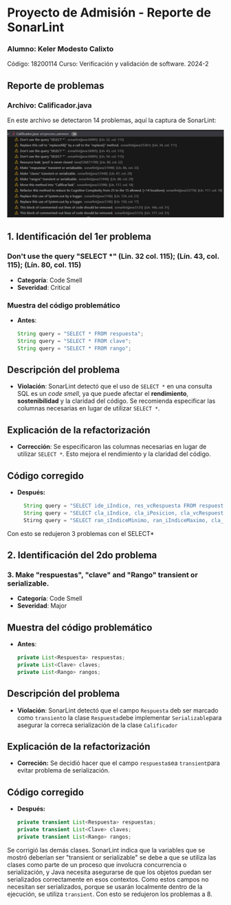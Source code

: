 # Proyecto de Admisión - Reporte de SonarLint
### Alumno: Keler Modesto Calixto
 Código: 18200114
 Curso: Verificación y validación de software. 2024-2
## Reporte de problemas
### Archivo: Calificador.java

En este archivo se detectaron 14 problemas, aquí la captura de SonarLint:

![Problemas en Calificador.java](capturas/calificador-problems.jpg)
## 1. Identificación del 1er problema
### Don't use the query "SELECT *" (Lin. 32 col. 115); (Lín. 43, col. 115); (Lín. 80, col. 115)
- **Categoría**: Code Smell
- **Severidad**: Critical
### Muestra del código problemático
- **Antes**:
   ```java
   String query = "SELECT * FROM respuesta";
   String query = "SELECT * FROM clave";
   String query = "SELECT * FROM rango";
## Descripción del problema
- **Violación**: SonarLint detectó que el uso de `SELECT *` en una consulta SQL es un *code smell*, ya que puede afectar el **rendimiento**, **sostenibilidad** y la claridad del código. Se recomienda especificar las columnas necesarias en lugar de utilizar `SELECT *`.

## Explicación de la refactorización 
- **Corrección**: Se especificaron las columnas necesarias en lugar de utilizar `SELECT *`. Esto mejora el rendimiento y la claridad del código.
## Código corregido 
- **Después:**
  ```java
    String query = "SELECT ide_iIndice, res_vcRespuesta FROM respuesta";
    String query = "SELECT cla_iIndice, cla_iPosicion, cla_vcRespuesta FROM clave";
    Stirng query = "SELECT ran_iIndiceMinimo, ran_iIndiceMaximo, cla_iPosicion FROM rango";
Con esto se redujeron 3 problemas con el SELECT*
## 2. Identificación del 2do problema
### 3. Make "respuestas", "clave" and "Rango" transient or serializable.
- **Categoría**: Code Smell
- **Severidad**: Major
## Muestra del código problemático
- **Antes**:
  ```java
  private List<Respuesta> respuestas;
  private List<Clave> claves;
  private List<Rango> rangos;
## Descripción del problema
- **Violación**: SonarLint detectó que el campo `Respuesta` deb ser marcado como `transient`o la clase `Respuesta`debe implementar `Serializable`para asegurar la correca serialización de la clase `Calificador`
## Explicación de la refactorización
- **Correción:** Se decidió hacer que el campo `respuesta`sea `transient`para evitar problema de serialización.
## Código corregido
- **Después:**
  ```java
  private transient List<Respuesta> respuestas;
  private transient List<Clave> claves;
  private transient List<Rango> rangos;
Se corrigió las demás clases. SonarLint indica que la variables que se mostró deberían ser "transient or serializable" se debe a que se utiliza las clases como parte de un proceso que involucra concurrencia o serialización, y Java necesita asegurarse de que los objetos puedan ser serializados correctamente en esos contextos. Como estos campos no necesitan ser serializados, porque se usarán localmente dentro de la ejecución, se utiliza `transient`. Con esto se redujeron los problemas a 8.
